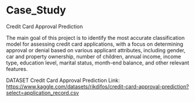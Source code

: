 # Case_Study
Credit Card Approval Prediction

The main goal of this project is to identify the most accurate classification model for assessing credit card applications, with a focus on determining approval or denial based on various applicant attributes, including gender, car and property ownership, number of children, annual income, income type, education level, marital status, month-end balance, and other relevant features.

DATASET
Credit Card Approval Prediction
Link: https://www.kaggle.com/datasets/rikdifos/credit-card-approval-prediction?select=application_record.csv
